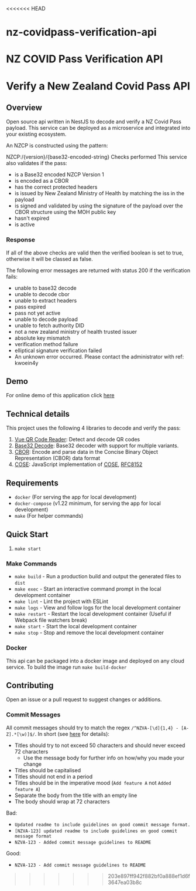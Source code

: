 <<<<<<< HEAD
# nz-covidpass-verification-api
NZ COVID Pass Verification API
=======
# Verify a New Zealand Covid Pass API

## Overview
Open source api written in NestJS to decode and verify a NZ Covid Pass payload. This service can be deployed as 
a microservice and integrated into your existing ecosystem.

An NZCP is constructed using the pattern:

NZCP:/{version}/{base32-encoded-string}
Checks performed
This service also validates if the pass:

* is a Base32 encoded NZCP Version 1
* is encoded as a CBOR
* has the correct protected headers
* is issued by New Zealand Ministry of Health by matching the iss in the payload
* is signed and validated by using the signature of the payload over the CBOR structure using the MOH public key
* hasn't expired
* is active


### Response
If all of the above checks are valid then the verified boolean is set to true, otherwise it will be classed as false.

The following error messages are returned with status 200 if the verification fails:

* unable to base32 decode
* unable to decode cbor
* unable to extract headers
* pass expired
* pass not yet active
* unable to decode payload
* unable to fetch authority DID
* not a new zealand ministry of health trusted issuer
* absolute key mismatch
* verification method failure
* elliptical signature verification failed
* An unknown error occurred. Please contact the administrator with ref: kwoein4y

## Demo
For online demo of this application click <a href="http://13.236.84.64:3000/" target="_blank">here</a>

## Technical details

This project uses the following 4 libraries to decode and verify the pass:

1. [Vue QR Code Reader](https://www.npmjs.com/package/vue-qrcode-reader): Detect and decode QR codes
2. [Base32 Decode](https://www.npmjs.com/package/base32-decode): Base32 decoder with support for multiple variants.
3. [CBOR](https://www.npmjs.com/package/cbor): Encode and parse data in the Concise Binary Object Representation (CBOR) data format
4. [COSE](https://www.npmjs.com/package/cose-js): JavaScript implementation of [COSE](https://datatracker.ietf.org/doc/html/rfc8152), [RFC8152](https://datatracker.ietf.org/doc/html/rfc8152)

## Requirements
* `docker` (For serving the app for local development)
* `docker-compose` (v1.22 minimum, for serving the app for local development)
* `make` (For helper commands)

## Quick Start
1. `make start`

### Make Commands
* `make build` - Run a production build and output the generated files to `dist`
* `make exec` - Start an interactive command prompt in the local development container
* `make lint` - Lint the project with ESLint
* `make logs` - View and follow logs for the local development container
* `make restart` - Restart the local development container (Useful if Webpack file watchers break)
* `make start` - Start the local development container
* `make stop` - Stop and remove the local development container

### Docker
This api can be packaged into a docker image and deployed on any cloud service. To build the image run `make build-docker`

## Contributing
Open an issue or a pull request to suggest changes or additions.

### Commit Messages
All commit messages should try to match the regex
`/^NZVA-[\d]{1,4} - [A-Z].*[\w)]$/`. In short (see
[here](https://chris.beams.io/posts/git-commit/) for details):
* Titles should try to not exceed 50 characters and should never exceed 72 characters
    * Use the message body for further info on how/why you made your change
* Titles should be capitalised
* Titles should not end in a period
* Titles should be in the imperative mood (`Add feature A` not `Added feature A`)
* Separate the body from the title with an empty line
* The body should wrap at 72 characters

Bad:
* `Updated readme to include guidelines on good commit message format.`
* `[NZVA-123] updated readme to include guidelines on good commit message format`
* `NZVA-123 - Added commit message guidelines to README`

Good:
* `NZVA-123 - Add commit message guidelines to README`
>>>>>>> 203e897ff942f882bf0a888ef1d6f3647ea03b8c
